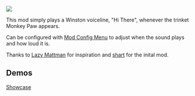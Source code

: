 ![](https://i.imgur.com/t3mr8c7.png)

This mod simply plays a Winston voiceline, "Hi There", whenever the trinket Monkey Paw appears.

Can be configured with [Mod Config Menu](https://steamcommunity.com/sharedfiles/filedetails/?id=2681875787) to adjust when the sound plays and how loud it is.

Thanks to [Lazy Mattman](https://www.youtube.com/@lazymattman) for inspiration and [shart](https://steamcommunity.com/sharedfiles/filedetails/?id=2924047210) for the inital mod.

## Demos
[Showcase](none)
